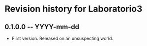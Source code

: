 # Revision history for Laboratorio3

## 0.1.0.0 -- YYYY-mm-dd

* First version. Released on an unsuspecting world.
